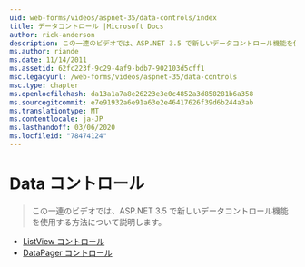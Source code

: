 ```yaml
---
uid: web-forms/videos/aspnet-35/data-controls/index
title: データコントロール |Microsoft Docs
author: rick-anderson
description: この一連のビデオでは、ASP.NET 3.5 で新しいデータコントロール機能を使用する方法について説明します。
ms.author: riande
ms.date: 11/14/2011
ms.assetid: 62fc223f-9c29-4af9-bdb7-902103d5cff1
msc.legacyurl: /web-forms/videos/aspnet-35/data-controls
msc.type: chapter
ms.openlocfilehash: da13a1a7a8e26223e3e0c4852a3d858281b6a358
ms.sourcegitcommit: e7e91932a6e91a63e2e46417626f39d6b244a3ab
ms.translationtype: MT
ms.contentlocale: ja-JP
ms.lasthandoff: 03/06/2020
ms.locfileid: "78474124"
---
```

# <a name="data-controls"></a>Data コントロール

> この一連のビデオでは、ASP.NET 3.5 で新しいデータコントロール機能を使用する方法について説明します。

- [ListView コントロール](the-listview-control.md)
- [DataPager コントロール](the-datapager-control.md)

